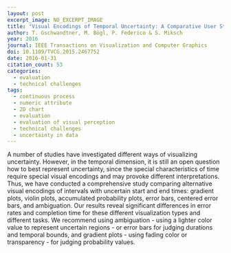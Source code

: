 ```yaml
---
layout: post
excerpt_image: NO_EXCERPT_IMAGE
title: "Visual Encodings of Temporal Uncertainty: A Comparative User Study"
author: T. Gschwandtner, M. Bögl, P. Federico & S. Miksch
year: 2016
journal: IEEE Transactions on Visualization and Computer Graphics
doi: 10.1109/TVCG.2015.2467752
date: 2016-01-31
citation_count: 53
categories:
  - evaluation
  - technical challenges
tags:
  - continuous process
  - numeric attribute
  - 2D chart
  - evaluation
  - evaluation of visual perception
  - technical challenges
  - uncertainty in data
---
```

A number of studies have investigated different ways of visualizing uncertainty. However, in the temporal dimension, it is still an open question how to best represent uncertainty, since the special characteristics of time require special visual encodings and may provoke different interpretations. Thus, we have conducted a comprehensive study comparing alternative visual encodings of intervals with uncertain start and end times: gradient plots, violin plots, accumulated probability plots, error bars, centered error bars, and ambiguation. Our results reveal significant differences in error rates and completion time for these different visualization types and different tasks. We recommend using ambiguation - using a lighter color value to represent uncertain regions - or error bars for judging durations and temporal bounds, and gradient plots - using fading color or transparency - for judging probability values.
